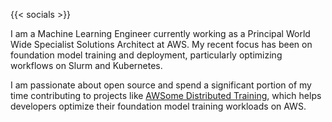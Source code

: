 ---
---

{{< socials >}}

I am a Machine Learning Engineer currently working as a Principal World Wide Specialist Solutions Architect at AWS. My recent focus has been on foundation model training and deployment, particularly optimizing workflows on Slurm and Kubernetes.

I am passionate about open source and spend a significant portion of my time contributing to projects like [AWSome Distributed Training](https://github.com/aws-samples/awsome-distributed-training), which helps developers optimize their foundation model training workloads on AWS.
